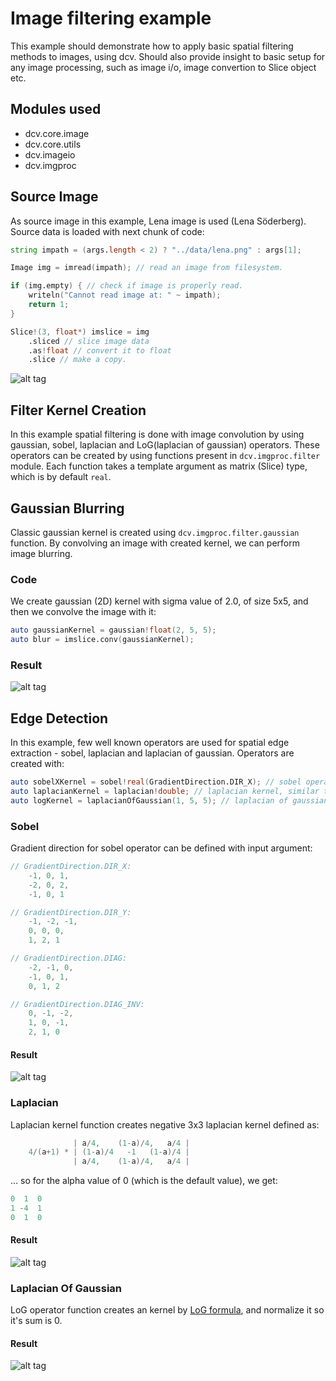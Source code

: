 # Image filtering example


This example should demonstrate how to apply basic spatial filtering methods to images, using dcv.
Should also provide insight to basic setup for any image processing, such as image i/o, image convertion to Slice object etc.


## Modules used
* dcv.core.image
* dcv.core.utils
* dcv.imageio
* dcv.imgproc

## Source Image

As source image in this example, Lena image is used (Lena Söderberg). Source data is loaded with next chunk of code:

```d
string impath = (args.length < 2) ? "../data/lena.png" : args[1];

Image img = imread(impath); // read an image from filesystem.

if (img.empty) { // check if image is properly read.
	writeln("Cannot read image at: " ~ impath);
	return 1;
}

Slice!(3, float*) imslice = img
    .sliced // slice image data
    .as!float // convert it to float
    .slice // make a copy.
```

![alt tag](https://github.com/libmir/dcv/blob/master/examples/data/lena.png)


## Filter Kernel Creation

In this example spatial filtering is done with image convolution by using gaussian, sobel,
laplacian and LoG(laplacian of gaussian) operators. These operators can be created by using 
functions present in ```dcv.imgproc.filter``` module. Each function takes a template argument
as matrix (Slice) type, which is by default ```real```.


## Gaussian Blurring

Classic gaussian kernel is created using ```dcv.imgproc.filter.gaussian``` function. By convolving an image
with created kernel, we can perform image blurring.

### Code

We create gaussian (2D) kernel with sigma value of 2.0, of size 5x5, and then we convolve the image 
with it:

```d
auto gaussianKernel = gaussian!float(2, 5, 5);
auto blur = imslice.conv(gaussianKernel);
```

### Result

![alt tag](https://github.com/libmir/dcv/blob/master/examples/filter/result/outblur.png)


## Edge Detection

In this example, few well known operators are used for spatial edge extraction - sobel, laplacian and laplacian of gaussian.
Operators are created with:

```d
auto sobelXKernel = sobel!real(GradientDirection.DIR_X); // sobel operator for horizontal (X) gradients
auto laplacianKernel = laplacian!double; // laplacian kernel, similar to matlabs fspecial('laplacian', alpha)
auto logKernel = laplacianOfGaussian(1, 5, 5); // laplacian of gaussian, similar to matlabs fspecial('log', alpha, width, height)
```

### Sobel

Gradient direction for sobel operator can be defined with input argument:

```d
// GradientDirection.DIR_X:
	-1, 0, 1,
	-2, 0, 2,
	-1, 0, 1

// GradientDirection.DIR_Y:
	-1, -2, -1,
	0, 0, 0,
	1, 2, 1

// GradientDirection.DIAG:
	-2, -1, 0,
	-1, 0, 1,
	0, 1, 2

// GradientDirection.DIAG_INV:
	0, -1, -2,
	1, 0, -1,
	2, 1, 0
```
#### Result

![alt tag](https://github.com/libmir/dcv/blob/master/examples/filter/result/sobel.png)

### Laplacian

Laplacian kernel function creates negative 3x3 laplacian kernel defined as:

```d
              | a/4,    (1-a)/4,   a/4 |
    4/(a+1) * | (1-a)/4   -1   (1-a)/4 |
              | a/4,    (1-a)/4,   a/4 |
```

... so for the alpha value of 0 (which is the default value), we get:

```d
0  1  0
1 -4  1
0  1  0
```

#### Result

![alt tag](https://github.com/libmir/dcv/blob/master/examples/filter/result/laplace.png)

### Laplacian Of Gaussian

LoG operator function creates an kernel by [LoG formula](http://homepages.inf.ed.ac.uk/rbf/HIPR2/log.htm),
and normalize it so it's sum is 0.

#### Result

![alt tag](https://github.com/libmir/dcv/blob/master/examples/filter/result/log.png)


